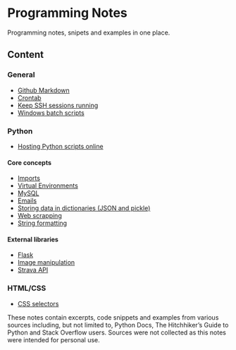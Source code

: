 # Programming Notes
Programming notes, snipets and examples in one place.

## Content

### General
* [Github Markdown](https://github.com/adam-p/markdown-here/wiki/Markdown-Cheatsheet)
* [Crontab](/general/crontab.md)
* [Keep SSH sessions running](/general/keep-ssh-running.md)
* [Windows batch scripts](/general/batch-script.md)

### Python

* [Hosting Python scripts online](/python/hosting.md)

#### Core concepts
* [Imports](/python/imports.md)
* [Virtual Environments](/python/virtual-environments.md)
* [MySQL](/python/mysql.md)
* [Emails](/python/email.md)
* [Storing data in dictionaries (JSON and pickle)](/python/store-dicts.md)
* [Web scrapping](/python/web-scrapping.md)
* [String formatting](/python/string-formatting.md)


#### External libraries
* [Flask](/python/flask.md)
* [Image manipulation](/python/image-manipulation.md)
* [Strava API](/python/stravalib.md)

### HTML/CSS
* [CSS selectors](/html-css/css-selectors.md)

These notes contain excerpts, code snippets and examples from various sources including, but not limited to, Python Docs, The Hitchhiker’s Guide to Python and Stack Overflow users. Sources were not collected as this notes were intended for personal use.
